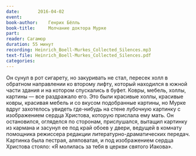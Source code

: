 ```yaml
---
date:		2016-04-02
event:
book-author:	Генрих Бёлль
book-title:		Молчание доктора Мурке
part:		
reader:	Сагамор
duration: 55 минут
recording: Heinrich_Boell-Murkes_Collected_Silences.mp3
text-file: Heinrich_Boell-Murkes_Collected_Silences.pdf
categories:
---
```

Он сунул в рот сигарету, но закуривать не стал, пересек холл в обратном направлении ко второму лифту, который находился в южной части здания и на котором спускались в буфет. Ковры, мебель, холлы, картины — все раздражало его. Это были красивые холлы, красивые ковры, красивая мебель и со вкусом подобранные картины, но Мурке вдруг захотелось увидеть где-нибудь на стене лубочную картинку с изображением сердца Христова, которую прислала ему мать. Он остановился, огляделся по сторонам, прислушался, вытащил картинку из кармана и засунул ее под край обоев у двери, ведущей в комнату помощника режиссера редакции литературно-драматических передач. Картинка была пестрая, аляповатая, и под изображением сердца Христова стояло: «Я молилась за тебя в церкви святого Иакова».
